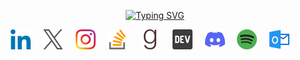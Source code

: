 <!-- Sobre Mim - Typing SVG -->
<p align="center">
    <a href="https://github.com/JeffJobs"><img src="https://readme-typing-svg.herokuapp.com?color=39FF14&size=24&center=true&vCenter=true&width=500&lines=💻+Desenvolvedor+Júnior;🚀+Apaixonado+por+Tecnologia;🎓+Futuro+Técnico+em+TI;📚+Sempre+Aprendendo" alt="Typing SVG" /></a>
</p>

<!-- Redes Sociais -->
<p align="center">
    <!-- LinkedIn -->
    <a href="https://www.linkedin.com/in/jeff-jobs/" target="_blank"><img width="32px" alt="LinkedIn" title="LinkedIn" src="images/linkedin.png"/></a>
    &#8287;&#8287;&#8287;
    <!-- X -->
    <a href="https://x.com/JeffJobsTI" target="_blank"><img width="32px" alt="X" title="X" src="images/x.png"/></a>
    &#8287;&#8287;&#8287;
    <!-- Instagram -->
    <a href="https://www.instagram.com/jeff.jobs.ti/" target="_blank"><img width="32px" alt="Instagram" title="Instagram" src="images/instagram.png"/></a>
    &#8287;&#8287;&#8287;
    <!-- Stack Overflow -->
    <a href="https://pt.stackoverflow.com/users/352282/jeffjobs" target="_blank"><img width="32px" alt="Stack Overflow" title="Stack Overflow" src="images/stack-overflow.png"/></a>
    &#8287;&#8287;&#8287;
    <!-- Good Reads -->
    <a href="https://www.goodreads.com/jeffjobs" target="_blank"><img width="32px" alt="Good Reads" title="Good Reads" src="images/goodreads.png"/></a>
    &#8287;&#8287;&#8287;
    <!-- Dev Community -->
    <a href="https://dev.to/jeffjobs" target="_blank"><img width="32px" alt="Dev Community" title="Dev Community" src="images/dev.png"/></a>
    &#8287;&#8287;&#8287;
    <!-- Discord -->
    <a href="https://discord.gg/nCM5aUgaF4" target="_blank"><img width="32px" alt="Discord" title="Discord" src="images/discord.png"/></a>
    &#8287;&#8287;&#8287;
    <!-- Spotify -->
    <a href="https://open.spotify.com/user/lavishcamargo" target="_blank"><img width="32px" alt="Spotify" title="Spotify" src="images/spotify.png"/></a>
    &#8287;&#8287;&#8287;
    <!-- Email -->
    <a href="https://malito:jeff.jobs.ti@outlook.com" target="_blank"><img width="32px" alt="Email" title="Email" src="images/outlook.png"/></a>
    &#8287;&#8287;&#8287;
</p>